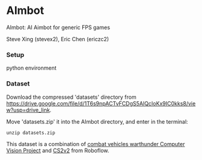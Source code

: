 # AImbot

AImbot: AI Aimbot for generic FPS games

Steve Xing (stevex2), Eric Chen (ericzc2)

### Setup

python environment

### Dataset

Download the compressed 'datasets' directory from 
https://drive.google.com/file/d/1T6s9npACTvFCDgS5AlQcIoKx9IC0kks8/view?usp=drive_link.

Move 'datasets.zip' it into the AImbot directory, and enter in the terminal:
```
unzip datasets.zip
```

This dataset is a combination of [combat vehicles warthunder Computer Vision Project](https://universe.roboflow.com/warthunder-aehie/combat-vehicles-warthunder) and [CS2v2](https://universe.roboflow.com/miktory/cs2v2) from Roboflow.


